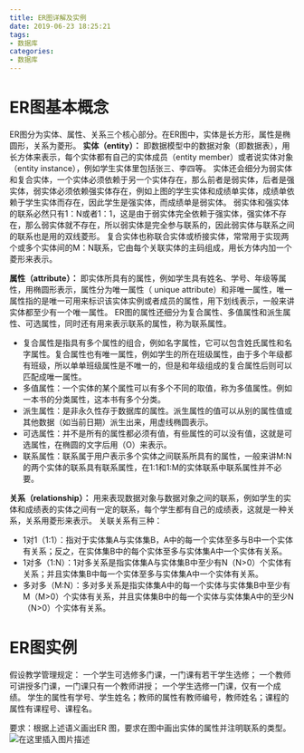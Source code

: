 ```yaml
---
title: ER图详解及实例
date: 2019-06-23 18:25:21
tags:
- 数据库
categories:
- 数据库
---
```


# ER图基本概念
ER图分为实体、属性、关系三个核心部分。在ER图中，实体是长方形，属性是椭圆形，关系为菱形。
**实体（entity）：**
即数据模型中的数据对象（即数据表），用长方体来表示，每个实体都有自己的实体成员（entity member）或者说实体对象（entity instance），例如学生实体里包括张三、李四等。
实体还会细分为弱实体和复合实体，一个实体必须依赖于另一个实体存在，那么前者是弱实体，后者是强实体，弱实体必须依赖强实体存在，例如上图的学生实体和成绩单实体，成绩单依赖于学生实体而存在，因此学生是强实体，而成绩单是弱实体。
弱实体和强实体的联系必然只有1：N或者1：1，这是由于弱实体完全依赖于强实体，强实体不存在，那么弱实体就不存在，所以弱实体是完全参与联系的，因此弱实体与联系之间的联系也是用的双线菱形。
复合实体也称联合实体或桥接实体，常常用于实现两个或多个实体间的M：N联系，它由每个关联实体的主码组成，用长方体内加一个菱形来表示。

**属性（attribute）：**
即实体所具有的属性，例如学生具有姓名、学号、年级等属性，用椭圆形表示，属性分为唯一属性（ unique attribute）和非唯一属性，唯一属性指的是唯一可用来标识该实体实例或者成员的属性，用下划线表示，一般来讲实体都至少有一个唯一属性。
ER图的属性还细分为复合属性、多值属性和派生属性、可选属性，同时还有用来表示联系的属性，称为联系属性。
* 复合属性是指具有多个属性的组合，例如名字属性，它可以包含姓氏属性和名字属性。复合属性也有唯一属性，例如学生的所在班级属性，由于多个年级都有班级，所以单单班级属性是不唯一的，但是和年级组成的复合属性后则可以匹配成唯一属性。
* 多值属性：一个实体的某个属性可以有多个不同的取值，称为多值属性。例如一本书的分类属性，这本书有多个分类。
* 派生属性：是非永久性存于数据库的属性。派生属性的值可以从别的属性值或其他数据（如当前日期）派生出来，用虚线椭圆表示。
* 可选属性：并不是所有的属性都必须有值，有些属性的可以没有值，这就是可选属性，在椭圆的文字后用（O）来表示。
* 联系属性：联系属于用户表示多个实体之间联系所具有的属性，一般来讲M:N的两个实体的联系具有联系属性，在1:1和1:M的实体联系中联系属性并不必要。

**关系（relationship）：**
用来表现数据对象与数据对象之间的联系，例如学生的实体和成绩表的实体之间有一定的联系，每个学生都有自己的成绩表，这就是一种关系，关系用菱形来表示。
关联关系有三种：
* 1对1（1:1）：指对于实体集A与实体集B，A中的每一个实体至多与B中一个实体有关系；反之，在实体集B中的每个实体至多与实体集A中一个实体有关系。
* 1对多（1:N）：1对多关系是指实体集A与实体集B中至少有N（N>0）个实体有关系；并且实体集B中每一个实体至多与实体集A中一个实体有关系。
* 多对多（M:N）：多对多关系是指实体集A中的每一个实体与实体集B中至少有M（M>0）个实体有关系，并且实体集B中的每一个实体与实体集A中的至少N（N>0）个实体有关系。

# ER图实例
假设教学管理规定：
一个学生可选修多门课，一门课有若干学生选修；
一个教师可讲授多门课，一门课只有一个教师讲授；
一个学生选修一门课，仅有一个成绩。
学生的属性有学号、学生姓名；教师的属性有教师编号，教师姓名；课程的属性有课程号、课程名。

要求：根据上述语义画出ER 图，要求在图中画出实体的属性并注明联系的类型。
![在这里插入图片描述](https://img-blog.csdnimg.cn/20190623182046496.png)